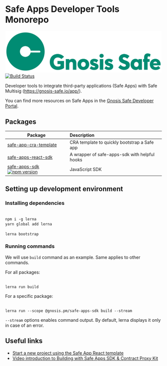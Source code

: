 # Safe Apps Developer Tools Monorepo

[![Logo](https://raw.githubusercontent.com/gnosis/safe-apps-sdk/master/assets/logo.png)](https://gnosis.pm/)
[![Build Status](https://travis-ci.org/gnosis/safe-apps-sdk.svg?branch=master)](https://travis-ci.org/gnosis/pm-contracts)

Developer tools to integrate third-party applications (Safe Apps) with Safe Multisig (https://gnosis-safe.io/app/).

You can find more resources on Safe Apps in the [Gnosis Safe Developer Portal](https://docs.gnosis.io/safe/docs/sdks_safe_apps/).

## Packages

| Package                                                                                                                                                                                                                        | Description                                   |
| ------------------------------------------------------------------------------------------------------------------------------------------------------------------------------------------------------------------------------ | :-------------------------------------------- |
| [safe-app-cra-template](https://github.com/gnosis/safe-apps-sdk/tree/master/packages/safe-app-cra-template)                                                                                                                    | CRA template to quickly bootstrap a Safe app  |
| [safe-apps-react-sdk](https://github.com/gnosis/safe-apps-sdk/tree/master/packages/safe-apps-react-sdk)                                                                                                                        | A wrapper of safe-apps-sdk with helpful hooks |
| [safe-apps-sdk](https://github.com/gnosis/safe-apps-sdk/tree/master/packages/safe-apps-sdk) [![npm version](https://badge.fury.io/js/%40gnosis.pm%2Fsafe-apps-sdk.svg)](https://badge.fury.io/js/%40gnosis.pm%2Fsafe-apps-sdk) | JavaScript SDK                                |

## Setting up development environment

### Installing dependencies

```

npm i -g lerna
yarn global add lerna

lerna bootstrap

```

### Running commands

We will use `build` command as an example. Same applies to other commands.

For all packages:

```

lerna run build

```

For a specific package:

```

lerna run --scope @gnosis.pm/safe-apps-sdk build --stream

```

`--stream` options enables command output. By default, lerna displays it only in case of an error.

## Useful links

- [Start a new project using the Safe App React template](https://github.com/gnosis/safe-app-template)
- [Video introduction to Building with Safe Apps SDK & Contract Proxy Kit](https://www.youtube.com/watch?v=YGw8WfBw5OI)
